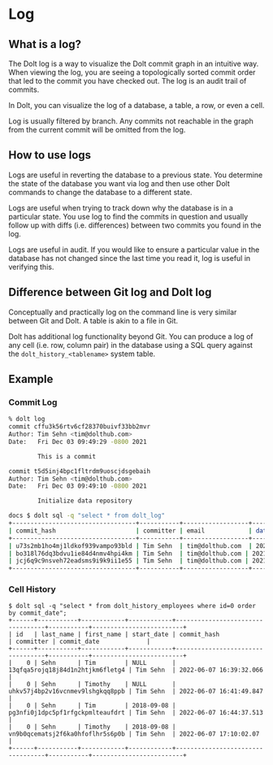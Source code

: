 # Log

## What is a log?

The Dolt log is a way to visualize the Dolt commit graph in an intuitive way. When viewing the log, you are seeing a topologically sorted commit order that led to the commit you have checked out. The log is an audit trail of commits.

In Dolt, you can visualize the log of a database, a table, a row, or even a cell.

Log is usually filtered by branch. Any commits not reachable in the graph from the current commit will be omitted from the log.

## How to use logs

Logs are useful in reverting the database to a previous state. You determine the state of the database you want via log and then use other Dolt commands to change the database to a different state.

Logs are useful when trying to track down why the database is in a particular state. You use log to find the commits in question and usually follow up with diffs (i.e. differences) between two commits you found in the log.

Logs are useful in audit. If you would like to ensure a particular value in the database has not changed since the last time you read it, log is useful in verifying this.

## Difference between Git log and Dolt log

Conceptually and practically log on the command line is very similar between Git and Dolt. A table is akin to a file in Git.

Dolt has additional log functionality beyond Git. You can produce a log of any cell (i.e. row, column pair) in the database using a SQL query against the `dolt_history_<tablename>` system table.

## Example

### Commit Log

```bash
% dolt log
commit cffu3k56rtv6cf28370buivf33bb2mvr
Author: Tim Sehn <tim@dolthub.com>
Date:   Fri Dec 03 09:49:29 -0800 2021

        This is a commit

commit t5d5inj4bpc1fltrdm9uoscjdsgebaih
Author: Tim Sehn <tim@dolthub.com>
Date:   Fri Dec 03 09:49:10 -0800 2021

        Initialize data repository

docs $ dolt sql -q "select * from dolt_log"
+----------------------------------+-----------+------------------+-----------------------------------+----------------------------+
| commit_hash                      | committer | email            | date                              | message                    |
+----------------------------------+-----------+------------------+-----------------------------------+----------------------------+
| u73s2mb1ho4mj1ldkof939vampo93bld | Tim Sehn  | tim@dolthub.com  | 2021-12-06 10:45:11.148 -0800 PST | This is a commit           |
| bo318l76dq3bdvu1ie84d4nmv4hpi4km | Tim Sehn  | tim@dolthub.com | 2021-12-02 16:55:00.101 -0800 PST | This is a commit           |
| jcj6q9c9nsveh72eadsms9i9k9ii1e55 | Tim Sehn  | tim@dolthub.com | 2021-12-02 16:54:35.87 -0800 PST  | Initialize data repository |
+----------------------------------+-----------+------------------+-----------------------------------+----------------------------+
```

### Cell History

```
$ dolt sql -q "select * from dolt_history_employees where id=0 order by commit_date";
+------+-----------+------------+------------+----------------------------------+-----------+-------------------------+
| id   | last_name | first_name | start_date | commit_hash                      | committer | commit_date             |
+------+-----------+------------+------------+----------------------------------+-----------+-------------------------+
|    0 | Sehn      | Tim        | NULL       | 13qfqa5rojq18j84d1n2htjkm6fletg4 | Tim Sehn  | 2022-06-07 16:39:32.066 |
|    0 | Sehn      | Timothy    | NULL       | uhkv57j4bp2v16vcnmev9lshgkqq8ppb | Tim Sehn  | 2022-06-07 16:41:49.847 |
|    0 | Sehn      | Tim        | 2018-09-08 | pg3nfi0j1dpc5pf1rfgckpmlteaufdrt | Tim Sehn  | 2022-06-07 16:44:37.513 |
|    0 | Sehn      | Timothy    | 2018-09-08 | vn9b0qcematsj2f6ka0hfoflhr5s6p0b | Tim Sehn  | 2022-06-07 17:10:02.07  |
+------+-----------+------------+------------+----------------------------------+-----------+-------------------------+
```
